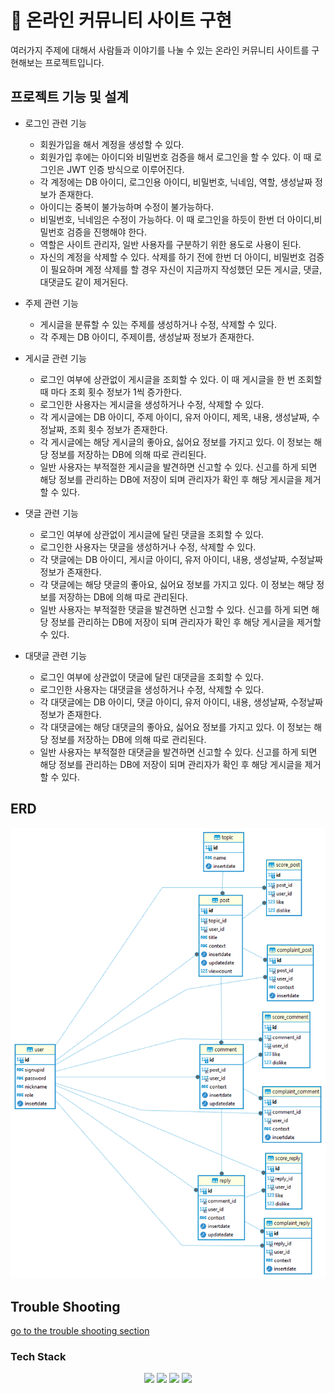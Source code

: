 # 🧾 온라인 커뮤니티 사이트 구현

여러가지 주제에 대해서 사람들과 이야기를 나눌 수 있는 온라인 커뮤니티 사이트를 구현해보는 프로젝트입니다. 

## 프로젝트 기능 및 설계

- 로그인 관련 기능
  - 회원가입을 해서 계정을 생성할 수 있다.
  - 회원가입 후에는 아이디와 비밀번호 검증을 해서 로그인을 할 수 있다. 이 때 로그인은 JWT 인증 방식으로 이루어진다.
  - 각 계정에는 DB 아이디, 로그인용 아이디, 비밀번호, 닉네임, 역할, 생성날짜 정보가 존재한다.
  - 아이디는 중복이 불가능하며 수정이 불가능하다.
  - 비밀번호, 닉네임은 수정이 가능하다. 이 때 로그인을 하듯이 한번 더 아이디,비밀번호 검증을 진행해야 한다.
  - 역할은 사이트 관리자, 일반 사용자를 구분하기 위한 용도로 사용이 된다.
  - 자신의 계정을 삭제할 수 있다. 삭제를 하기 전에 한번 더 아이디, 비밀번호 검증이 필요하며 계정 삭제를 할 경우 자신이 지금까지 작성했던 모든 게시글, 댓글, 대댓글도 같이 제거된다.
    
- 주제 관련 기능
  - 게시글을 분류할 수 있는 주제를 생성하거나 수정, 삭제할 수 있다.
  - 각 주제는 DB 아이디, 주제이름, 생성날짜 정보가 존재한다.
   
- 게시글 관련 기능
  - 로그인 여부에 상관없이 게시글을 조회할 수 있다. 이 때 게시글을 한 번 조회할 때 마다 조회 횟수 정보가 1씩 증가한다.
  - 로그인한 사용자는 게시글을 생성하거나 수정, 삭제할 수 있다.
  - 각 게시글에는 DB 아이디, 주제 아이디, 유저 아이디, 제목, 내용, 생성날짜, 수정날짜, 조회 횟수 정보가 존재한다.
  - 각 게시글에는 해당 게시글의 좋아요, 싫어요 정보를 가지고 있다. 이 정보는 해당 정보를 저장하는 DB에 의해 따로 관리된다.
  - 일반 사용자는 부적절한 게시글을 발견하면 신고할 수 있다. 신고를 하게 되면 해당 정보를 관리하는 DB에 저장이 되며 관리자가 확인 후 해당 게시글을 제거할 수 있다.

- 댓글 관련 기능
  - 로그인 여부에 상관없이 게시글에 달린 댓글을 조회할 수 있다.
  - 로그인한 사용자는 댓글을 생성하거나 수정, 삭제할 수 있다.
  - 각 댓글에는 DB 아이디, 게시글 아이디, 유저 아이디, 내용, 생성날짜, 수정날짜 정보가 존재한다.
  - 각 댓글에는 해당 댓글의 좋아요, 싫어요 정보를 가지고 있다. 이 정보는 해당 정보를 저장하는 DB에 의해 따로 관리된다.
  - 일반 사용자는 부적절한 댓글을 발견하면 신고할 수 있다. 신고를 하게 되면 해당 정보를 관리하는 DB에 저장이 되며 관리자가 확인 후 해당 게시글을 제거할 수 있다.
    
- 대댓글 관련 기능
  - 로그인 여부에 상관없이 댓글에 달린 대댓글을 조회할 수 있다.
  - 로그인한 사용자는 대댓글을 생성하거나 수정, 삭제할 수 있다.
  - 각 대댓글에는 DB 아이디, 댓글 아이디, 유저 아이디, 내용, 생성날짜, 수정날짜 정보가 존재한다.
  - 각 대댓글에는 해당 대댓글의 좋아요, 싫어요 정보를 가지고 있다. 이 정보는 해당 정보를 저장하는 DB에 의해 따로 관리된다.
  - 일반 사용자는 부적절한 대댓글을 발견하면 신고할 수 있다. 신고를 하게 되면 해당 정보를 관리하는 DB에 저장이 되며 관리자가 확인 후 해당 게시글을 제거할 수 있다.

## ERD 
![ERD](src/main/resources/erd/online_community.png)

## Trouble Shooting
[go to the trouble shooting section](doc/TROUBLE_SHOOTING.md)

### Tech Stack
<div align=center> 
  <img src="https://img.shields.io/badge/java-007396?style=for-the-badge&logo=java&logoColor=white"> 
  <img src="https://img.shields.io/badge/spring-6DB33F?style=for-the-badge&logo=spring&logoColor=white"> 
  <img src="https://img.shields.io/badge/mysql-4479A1?style=for-the-badge&logo=mysql&logoColor=white"> 
  <img src="https://img.shields.io/badge/github-%23121011.svg?style=for-the-badge&logo=github&logoColor=white">
</div>
